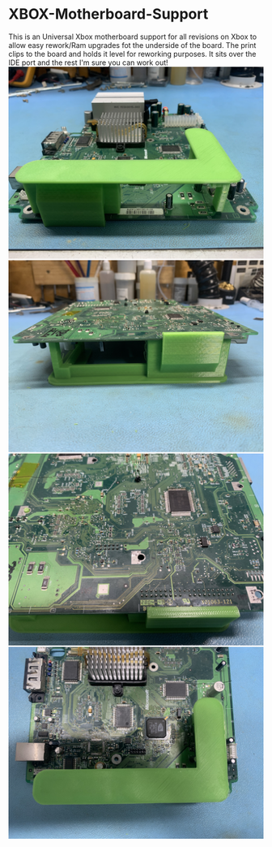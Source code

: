 # XBOX-Motherboard-Support
This is an Universal Xbox motherboard support for all revisions on Xbox to allow easy rework/Ram upgrades fot the underside of the board. The print clips to the board and holds it level for reworking purposes. It sits over the IDE port and the rest I'm sure you can work out!
​![GitHub Image](/IMG-7807.jpg)
​![GitHub Image](/IMG-7808.jpg)
​![GitHub Image](/IMG-7809.jpg)
​![GitHub Image](/IMG-7810.jpg)
